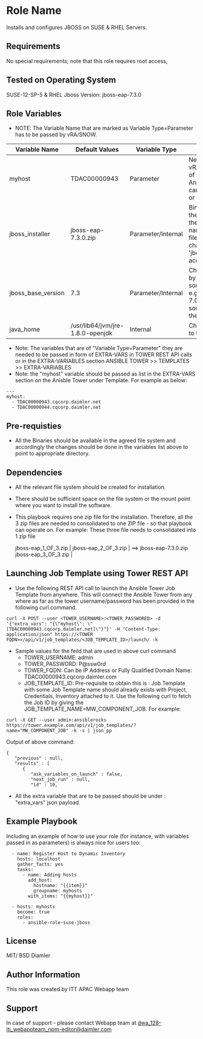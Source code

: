 Role Name
=========

Installs and configures JBOSS on SUSE & RHEL Servers.

Requirements
------------

No special requirements; note that this role requires root access,

Tested on Operating System
--------------------------

SUSE-12-SP-5 & RHEL
Jboss Version: jboss-eap-7.3.0

Role Variables
--------------

* NOTE: The Variable Name that are marked as Variable Type=Parameter has to be passed by vRA/SNOW.

| Variable Name | Default Values | Variable Type | Comments |
|------------------------|---------------------------|---------------------------|------------------------------|
| myhost | TDAC00000943 | Parameter | Need to passed by vRA/SNOW in form of EXTRA-VARS on Ansible Tower. It can be IP Address or FQDN |
| jboss_installer | jboss-eap-7.3.0.zip | Parameter/Internal | Binary Filename: If the version changes then pass the new name of the filename and change the 'jboss_base_version' accordingly |
| jboss_base_version | 7.3 | Parameter/Internal | Change the version by looking at the source file of jboss e.g if jboss-eap-7.0.0.zip file is source then 7.0 is the base version |
| java_home | /usr/lib64/jvm/jre-1.8.0-openjdk | Internal | Change according to the environment |

* Note: The variables that are of "Variable Type=Parameter" they are needed to be passed in form of EXTRA-VARS in TOWER REST API calls or in the EXTRA-VARIABLES section ANSIBLE TOWER >> TEMPLATES >> EXTRA-VARIABLES
* Note: the "myhost" variable should be passed as list in the EXTRA-VARS section on the Anisble Tower under Template. For example as below:
```
---
myhost:
  - TDAC00000943.cqcorp.daimler.net
  - TDAC00000944.cqcorp.daimler.net
```

Pre-requisties
--------------

* All the Binaries should be available in the agreed file system and accordingly the changes should be done in the variables list above to point to appropriate directory.

Dependencies
------------
* All the relevant file system should be created for installation.
* There should be sufficient space on the file system or the mount point where you want to install the software.
* This playbook requires one zip file for the installation. Therefore, all the 3 zip files are needed to consolidated to one ZIP file - so that playbook can operate on.
For example: These three file needs to consolidated into 1 zip file

  jboss-eap_1_OF_3.zip |
  jboss-eap_2_OF_3.zip | ==> jboss-eap-7.3.0.zip
  jboss-eap_3_OF_3.zip |

Launching Job Template using Tower REST API
------------------------------------------
* Use the following REST API call to launch the Ansible Tower Job Template from anywhere. This will connect the Ansible Tower from any where as far as the tower username/password has been provided in the following curl command.
```
curl -X POST --user <TOWER_USERNAME>:<TOWER_PASSWORED> -d '{"extra_vars": "{\"myhost\": \"[TDAC00000943.cqcorp.daimler.net]\"}"}' -H "Content-Type: application/json" https://<TOWER FQDN>>/api/v1/job_templates/<JOB_TEMPLATE_ID>/launch/ -k
```
* Sample values for the feild that are used in above curl command
    * TOWER_USERNAME: admin
    * TOWER_PASSWORD: P@ssw0rd
    * TOWER_FQDN: Can be IP Address or Fully Qualified Domain Name: TDAC00000943.cqcorp.daimler.com
    * JOB_TEMPLATE_ID: Pre-requisite to obtain this is : Job Template with some Job Template name should already exists with Project, Credentials, Inventory attached to it. Use the following curl to fetch the Job ID by giving the JOB_TEMPLATE_NAME=MW_COMPONENT_JOB. For example:
```
curl -X GET --user admin:ansiblerocks https://tower.example.com/api/v1/job_templates/?name="MW_COMPONENT_JOB" -k -s | json_pp
```
Output of above command:
```
{
   "previous" : null,
   "results" : [
      {
         "ask_variables_on_launch" : false,
         "next_job_run" : null,
         "id" : 10,
```
* All the extra variable that are to be passed should be under : "extra_vars" json payload.


Example Playbook
----------------

Including an example of how to use your role (for instance, with variables passed in as parameters) is always nice for users too:

      - name: Register Host to Dynamic Inventory
        hosts: localhost
        gather_facts: yes
        tasks:
          - name: Adding hosts
            add_host:
              hostname: "{{item}}"
              groupname: myhosts
            with_items: "{{myhost}}"

      - hosts: myhosts
        become: true
        roles:
          - ansible-role-suse-jboss

License
-------

MIT/ BSD
Diamler

Author Information
------------------

This role was created by ITT APAC Webapp team

Support
-------

In case of support - please contact Webapp team at dwa_128-iti_webappteam_npm-editor@daimler.com

